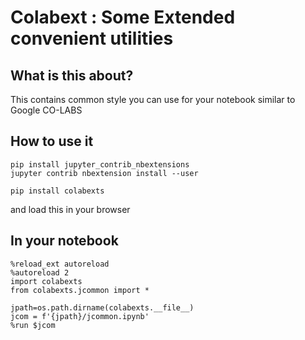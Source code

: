 # Colabext : Some Extended convenient utilities 

## What is this about? 

This contains common style you can use for your notebook similar to Google CO-LABS

## How to use it

```
pip install jupyter_contrib_nbextensions
jupyter contrib nbextension install --user

pip install colabexts
```
and load this in your browser


## In your notebook

```
%reload_ext autoreload
%autoreload 2
import colabexts
from colabexts.jcommon import *

jpath=os.path.dirname(colabexts.__file__)
jcom = f'{jpath}/jcommon.ipynb'
%run $jcom

```